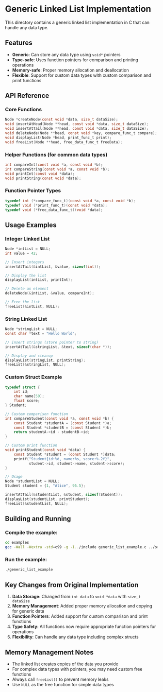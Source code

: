 # Generic Linked List Implementation

This directory contains a generic linked list implementation in C that can handle any data type.

## Features

- **Generic**: Can store any data type using `void*` pointers
- **Type-safe**: Uses function pointers for comparison and printing operations
- **Memory-safe**: Proper memory allocation and deallocation
- **Flexible**: Support for custom data types with custom comparison and print functions

## API Reference

### Core Functions

```c
Node *createNode(const void *data, size_t dataSize);
void insertAtHead(Node **head, const void *data, size_t dataSize);
void insertAtTail(Node **head, const void *data, size_t dataSize);
void deleteNode(Node **head, const void *key, compare_func_t compare);
void displayList(Node *head, print_func_t print);
void freeList(Node **head, free_data_func_t freeData);
```

### Helper Functions (for common data types)

```c
int compareInt(const void *a, const void *b);
int compareString(const void *a, const void *b);
void printInt(const void *data);
void printString(const void *data);
```

### Function Pointer Types

```c
typedef int (*compare_func_t)(const void *a, const void *b);
typedef void (*print_func_t)(const void *data);
typedef void (*free_data_func_t)(void *data);
```

## Usage Examples

### Integer Linked List

```c
Node *intList = NULL;
int value = 42;

// Insert integers
insertAtTail(&intList, &value, sizeof(int));

// Display the list
displayList(intList, printInt);

// Delete an element
deleteNode(&intList, &value, compareInt);

// Free the list
freeList(&intList, NULL);
```

### String Linked List

```c
Node *stringList = NULL;
const char *text = "Hello World";

// Insert strings (store pointer to string)
insertAtTail(&stringList, &text, sizeof(char *));

// Display and cleanup
displayList(stringList, printString);
freeList(&stringList, NULL);
```

### Custom Struct Example

```c
typedef struct {
    int id;
    char name[50];
    float score;
} Student;

// Custom comparison function
int compareStudent(const void *a, const void *b) {
    const Student *studentA = (const Student *)a;
    const Student *studentB = (const Student *)b;
    return studentA->id - studentB->id;
}

// Custom print function
void printStudent(const void *data) {
    const Student *student = (const Student *)data;
    printf("Student{id:%d, name:%s, score:%.2f}",
           student->id, student->name, student->score);
}

// Usage
Node *studentList = NULL;
Student student = {1, "Alice", 95.5};

insertAtTail(&studentList, &student, sizeof(Student));
displayList(studentList, printStudent);
freeList(&studentList, NULL);
```

## Building and Running

### Compile the example:
```bash
cd examples
gcc -Wall -Wextra -std=c99 -g -I../include generic_list_example.c ../src/linkedList/*.c -o generic_list_example
```

### Run the example:
```bash
./generic_list_example
```

## Key Changes from Original Implementation

1. **Data Storage**: Changed from `int data` to `void *data` with `size_t dataSize`
2. **Memory Management**: Added proper memory allocation and copying for generic data
3. **Function Pointers**: Added support for custom comparison and print functions
4. **Type Safety**: All functions now require appropriate function pointers for operations
5. **Flexibility**: Can handle any data type including complex structs

## Memory Management Notes

- The linked list creates copies of the data you provide
- For complex data types with pointers, you may need custom free functions
- Always call `freeList()` to prevent memory leaks
- Use `NULL` as the free function for simple data types
